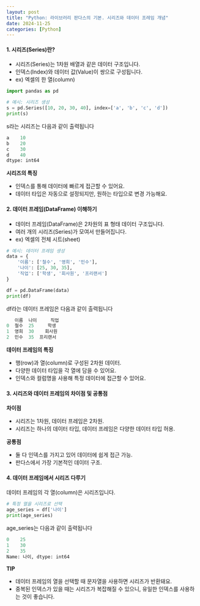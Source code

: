 ```yaml
---
layout: post
title: "Python: 라이브러리 판다스의 기본. 시리즈와 데이터 프레임 개념"
date: 2024-11-25
categories: [Python] 
---
```


#### 1. 시리즈(Series)란?

- 시리즈(Series)는 1차원 배열과 같은 데이터 구조입니다.
- 인덱스(Index)와 데이터 값(Value)이 쌍으로 구성됩니다.
- ex) 엑셀의 한 열(column)

```python
import pandas as pd

# 예시: 시리즈 생성
s = pd.Series([10, 20, 30, 40], index=['a', 'b', 'c', 'd'])
print(s)
```

s라는 시리즈는 다음과 같이 출력됩니다

```python
a    10
b    20
c    30
d    40
dtype: int64
```

**시리즈의 특징**

- 인덱스를 통해 데이터에 빠르게 접근할 수 있어요.
- 데이터 타입은 자동으로 설정되지만, 원하는 타입으로 변경 가능해요.

#### 2. 데이터 프레임(DataFrame) 이해하기

- 데이터 프레임(DataFrame)은 2차원의 표 형태 데이터 구조입니다.
- 여러 개의 시리즈(Series)가 모여서 만들어집니다.
- ex) 엑셀의 전체 시트(sheet)

```python
# 예시: 데이터 프레임 생성
data = {
    '이름': ['철수', '영희', '민수'],
    '나이': [25, 30, 35],
    '직업': ['학생', '회사원', '프리랜서']
}

df = pd.DataFrame(data)
print(df)
```

df라는 데이터 프레임은 다음과 같이 출력됩니다

```python
   이름  나이     직업
0  철수  25     학생
1  영희  30    회사원
2  민수  35  프리랜서
```

**데이터 프레임의 특징**

- 행(row)과 열(column)로 구성된 2차원 데이터.
- 다양한 데이터 타입을 각 열에 담을 수 있어요.
- 인덱스와 컬럼명을 사용해 특정 데이터에 접근할 수 있어요.

#### 3. 시리즈와 데이터 프레임의 차이점 및 공통점

**차이점**

- 시리즈는 1차원, 데이터 프레임은 2차원.
- 시리즈는 하나의 데이터 타입, 데이터 프레임은 다양한 데이터 타입 허용.

**공통점**

- 둘 다 인덱스를 가지고 있어 데이터에 쉽게 접근 가능.
- 판다스에서 가장 기본적인 데이터 구조.

#### 4. 데이터 프레임에서 시리즈 다루기

데이터 프레임의 각 열(column)은 시리즈입니다.

```python
# 특정 열을 시리즈로 선택
age_series = df['나이']
print(age_series)
```

age_series는 다음과 같이 출력됩니다

```python
0    25
1    30
2    35
Name: 나이, dtype: int64
```

**TIP**

- 데이터 프레임의 열을 선택할 때 문자열을 사용하면 시리즈가 반환돼요.
- 중복된 인덱스가 있을 때는 시리즈가 복잡해질 수 있으니, 유일한 인덱스를 사용하는 것이 좋습니다.